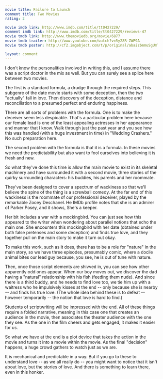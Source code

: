 ```yaml
---
movie title: Failure to Launch
comment title: Two Movies
rating: 2

movie imdb link: http://www.imdb.com/title/tt0427229/
comment imdb link: http://www.imdb.com/title/tt0427229/reviews-47
movie tmdb link: http://www.themoviedb.org/movie/6877
movie tmdb trailer: http://www.youtube.com/watch?v=5y28R-ZWP9A
movie tmdb poster: http://cf2.imgobject.com/t/p/original/abaizbnmuSgUmTQtYvzXFunGvae.jpg

layout: comment
---
```


I don't know the personalities involved in writing this, and I assume there was a script doctor in the mix as well. But you can surely see a splice here between two movies.

The first is a standard formula, a drudge through the required steps. This subgenre of the date movie starts with some deception, then the two "actually" fall in love. Then discovery of the deception, distance and reconciliation to a presumed perfect and enduring happiness.

There are all sorts of problems with the formula. One is to make the deceiver seem less despicable. That's a particular problem here because our female lead is one of the least appealing actresses in her appearance and manner that I know. Walk through just the past year and you see how this was handled (with a huge investment in time) in "Wedding Crashers." No such preparation here.

The second problem with the formula is that it is a formula. In these movies we need the predictability but also want to fool ourselves into believing it is fresh and new. 

So what they've done this time is allow the main movie to exist in its skeletal machinery and have surrounded it with a second movie, three stories of the quirky surrounding characters: his buddies, his parents and her roommate.

They've been designed to cover a spectrum of wackiness so that we'll believe the spine of the thing is a screwball comedy. At the far end of this wackiness is the roommate of our professional deceiver, played by the remarkable Zooey Deschanel. He IMDb profile notes that she is an admirer of Parker Posey, and it shows, She's a keeper.

Her bit includes a war with a mockingbird. You can just see how this appeared to the writer when wondering about parallel notions that echo the main one. She encounters this mockingbird with her date (obtained under both false pretenses and some deception) and finds true love, and they together pull on the main story to make it turn out okay.

To make this work, such as it does, there has to be a role for "nature" in the main story, so we have three episodes, presumably comic, where a docile animal bites our lead guy because, you see, he is out of tune with nature.

Then, once those script elements are shivved in, you can see how other apparently odd ones appear. When our boy moves out, we discover the dad having a "natural" relationship with his fish (feeding them nude). And since there is a third buddy, and he needs to find love too, we tie him up with a waitress who he impulsively kisses at the end -- only because she is nearby -- and finds his true love. (The whole idea behind these is to defeat -- however temporarily -- the notion that love is hard to find.)

Students of scriptwriting will be impressed with the end. All of these things require a folded narrative, meaning in this case one that creates an audience in the movie, then associates the theater audience with the one they see. As the one in the film cheers and gets engaged, it makes it easier for us.

So what we have at the end is a plot device that takes the action in the movie and turns it into a movie within the movie. As the final "decision" happens, a huge crowd gathers to watch just as we are.

It is mechanical and predictable in a way. But if you go to these to understand love -- as we all really do -- you might want to notice that it isn't about love, but the stories of love. And there is something to learn there, even in this honker.
